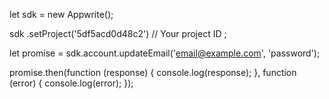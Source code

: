 let sdk = new Appwrite();

sdk
    .setProject('5df5acd0d48c2') // Your project ID
;

let promise = sdk.account.updateEmail('email@example.com', 'password');

promise.then(function (response) {
    console.log(response);
}, function (error) {
    console.log(error);
});